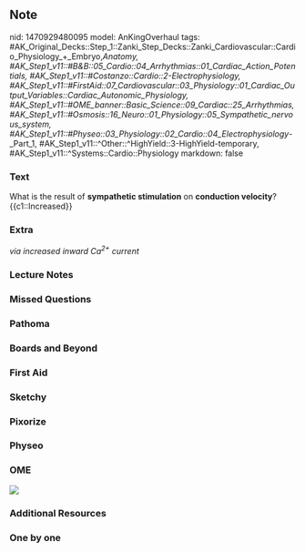 ## Note
nid: 1470929480095
model: AnKingOverhaul
tags: #AK_Original_Decks::Step_1::Zanki_Step_Decks::Zanki_Cardiovascular::Cardio_Physiology_+_Embryo,_Anatomy, #AK_Step1_v11::#B&B::05_Cardio::04_Arrhythmias::01_Cardiac_Action_Potentials, #AK_Step1_v11::#Costanzo::Cardio::2-Electrophysiology, #AK_Step1_v11::#FirstAid::07_Cardiovascular::03_Physiology::01_Cardiac_Output_Variables::Cardiac_Autonomic_Physiology, #AK_Step1_v11::#OME_banner::Basic_Science::09_Cardiac::25_Arrhythmias, #AK_Step1_v11::#Osmosis::16_Neuro::01_Physiology::05_Sympathetic_nervous_system, #AK_Step1_v11::#Physeo::03_Physiology::02_Cardio::04_Electrophysiology_-_Part_1, #AK_Step1_v11::^Other::^HighYield::3-HighYield-temporary, #AK_Step1_v11::^Systems::Cardio::Physiology
markdown: false

### Text
<div>
  <div>
    What is the result of <b>sympathetic stimulation</b> on
    <b>conduction velocity</b>?
  </div>
  <div>
    {{c1::Increased}}
  </div>
</div>

### Extra
<i>via increased inward Ca<sup>2+</sup> current</i>

### Lecture Notes


### Missed Questions


### Pathoma


### Boards and Beyond


### First Aid


### Sketchy


### Pixorize


### Physeo


### OME
<div class="ome-widget">
  <a href=
  "https://onlinemeded.org/spa/cardiac/arrhythmias/acquire?ref=anki">
  <img src="_OME_AnkiFlashcards_Lesson_5.png"></a>
</div>

### Additional Resources


### One by one

